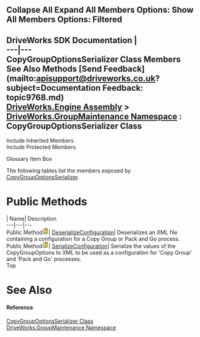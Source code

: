 Collapse All Expand All Members Options: Show All  Members Options: Filtered   
---  
DriveWorks SDK Documentation  |   
---|---  
CopyGroupOptionsSerializer Class Members   
See Also Methods [Send Feedback](mailto:apisupport@driveworks.co.uk?subject=Documentation Feedback: topic9768.md)  
[DriveWorks.Engine Assembly](topic2156.md) > [DriveWorks.GroupMaintenance Namespace](topic9628.md) : CopyGroupOptionsSerializer Class  
---  
  
Include Inherited Members    
Include Protected Members  


Glossary Item Box

The following tables list the members exposed by [CopyGroupOptionsSerializer](topic9768.md).

# Public Methods

| Name| Description  
---|---|---  
Public Method![static \(Shared in Visual Basic\)](dotnetimages/static.gif)| [DeserializeConfiguration](topic9774.md)| Deserializes an XML file containing a configuration for a Copy Group or Pack and Go process.   
Public Method![static \(Shared in Visual Basic\)](dotnetimages/static.gif)| [SerializeConfiguration](topic9775.md)| Serialize the values of the CopyGroupOptions to XML to be used as a configuration for 'Copy Group' and 'Pack and Go' processes.   
Top

# See Also

#### Reference

[CopyGroupOptionsSerializer Class](topic9768.md)   
[DriveWorks.GroupMaintenance Namespace](topic9628.md)


